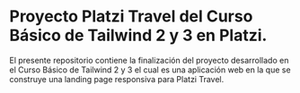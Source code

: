 # Proyecto Platzi Travel del Curso Básico de Tailwind 2 y 3 en Platzi.

El presente repositorio contiene la finalización del proyecto desarrollado en el Curso Básico de Tailwind 2 y 3 el cual es una aplicación web en la que se construye una landing page responsiva para Platzi Travel.
